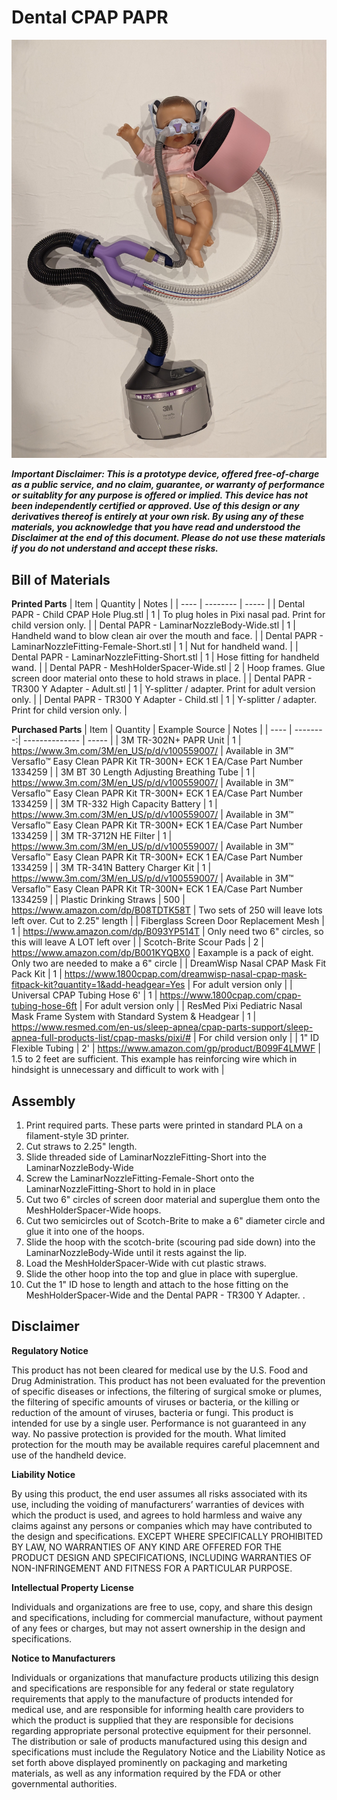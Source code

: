 # Dental CPAP PAPR

![Overview photo](/assets/dental-papr-system-doll.jpg)

***Important Disclaimer: This is a prototype device, offered free-of-charge as a public service, and no claim, guarantee, or warranty of performance or suitablity for any purpose is offered or implied.  This device has not been independently certified or approved.  Use of this design or any derivatives thereof is entirely at your own risk.  By using any of these materials, you acknowledge that you have read and understood the Disclaimer at the end of this document.  Please do not use these materials if you do not understand and accept these risks.***

## Bill of Materials

**Printed Parts**
| Item | Quantity | Notes |
| ---- | -------- | ----- |
| Dental PAPR - Child CPAP Hole Plug.stl | 1 | To plug holes in Pixi nasal pad. Print for child version only. |
| Dental PAPR - LaminarNozzleBody-Wide.stl | 1 | Handheld wand to blow clean air over the mouth and face. |
| Dental PAPR - LaminarNozzleFitting-Female-Short.stl | 1 | Nut for handheld wand. |
| Dental PAPR - LaminarNozzleFitting-Short.stl | 1 | Hose fitting for handheld wand. |
| Dental PAPR - MeshHolderSpacer-Wide.stl | 2 | Hoop frames. Glue screen door material onto these to hold straws in place. |
| Dental PAPR - TR300 Y Adapter - Adult.stl | 1 | Y-splitter / adapter. Print for adult version only. |
| Dental PAPR - TR300 Y Adapter - Child.stl | 1 | Y-splitter / adapter. Print for child version only. |

**Purchased Parts**
| Item | Quantity | Example Source | Notes |
| ---- | --------:| -------------- | ----- |
| 3M TR-302N+ PAPR Unit | 1 | https://www.3m.com/3M/en_US/p/d/v100559007/ | Available in 3M™ Versaflo™ Easy Clean PAPR Kit TR-300N+ ECK 1 EA/Case Part Number 1334259 |
| 3M BT 30 Length Adjusting Breathing Tube | 1 | https://www.3m.com/3M/en_US/p/d/v100559007/ | Available in 3M™ Versaflo™ Easy Clean PAPR Kit TR-300N+ ECK 1 EA/Case Part Number 1334259 |
| 3M TR-332 High Capacity Battery | 1 | https://www.3m.com/3M/en_US/p/d/v100559007/ | Available in 3M™ Versaflo™ Easy Clean PAPR Kit TR-300N+ ECK 1 EA/Case Part Number 1334259 |
| 3M TR-3712N HE Filter | 1 | https://www.3m.com/3M/en_US/p/d/v100559007/ | Available in 3M™ Versaflo™ Easy Clean PAPR Kit TR-300N+ ECK 1 EA/Case Part Number 1334259 |
| 3M TR-341N Battery Charger Kit | 1 | https://www.3m.com/3M/en_US/p/d/v100559007/ | Available in 3M™ Versaflo™ Easy Clean PAPR Kit TR-300N+ ECK 1 EA/Case Part Number 1334259 |
| Plastic Drinking Straws | 500 | https://www.amazon.com/dp/B08TDTK58T | Two sets of 250 will leave lots left over. Cut to 2.25" length |
| Fiberglass Screen Door Replacement Mesh | 1 | https://www.amazon.com/dp/B093YP514T | Only need two 6" circles, so this will leave A LOT left over |
| Scotch-Brite Scour Pads | 2 | https://www.amazon.com/dp/B001KYQBX0 | Eaxample is a pack of eight. Only two are needed to make a 6" circle |
| DreamWisp Nasal CPAP Mask Fit Pack Kit | 1 | https://www.1800cpap.com/dreamwisp-nasal-cpap-mask-fitpack-kit?quantity=1&add-headgear=Yes | For adult version only |
| Universal CPAP Tubing Hose 6' | 1 | https://www.1800cpap.com/cpap-tubing-hose-6ft | For adult version only |
| ResMed Pixi Pediatric Nasal Mask Frame System with Standard System & Headgear | 1 | https://www.resmed.com/en-us/sleep-apnea/cpap-parts-support/sleep-apnea-full-products-list/cpap-masks/pixi/# | For child version only |
| 1" ID Flexible Tubing | 2' | https://www.amazon.com/gp/product/B099F4LMWF | 1.5 to 2 feet are sufficient. This example has reinforcing wire which in hindsight is unnecessary and difficult to work with |

## Assembly
1. Print required parts. These parts were printed in standard PLA on a filament-style 3D printer.
2. Cut straws to 2.25" length.
3. Slide threaded side of LaminarNozzleFitting-Short into the LaminarNozzleBody-Wide
4. Screw the LaminarNozzleFitting-Female-Short onto the LaminarNozzleFitting-Short to hold in in place
5. Cut two 6" circles of screen door material and superglue them onto the MeshHolderSpacer-Wide hoops.
7. Cut two semicircles out of Scotch-Brite to make a 6" diameter circle and glue it into one of the hoops.
8. Slide the hoop with the scotch-brite (scouring pad side down) into the LaminarNozzleBody-Wide until it rests against the lip.
9. Load the MeshHolderSpacer-Wide with cut plastic straws.
10. Slide the other hoop into the top and glue in place with superglue.
11. Cut the 1" ID hose to length and attach to the hose fitting on the MeshHolderSpacer-Wide and the Dental PAPR - TR300 Y Adapter.
.

## Disclaimer
**Regulatory Notice**

This product has not been cleared for medical use by the U.S. Food and Drug Administration. This product has not been evaluated for the prevention of specific diseases or infections, the filtering of surgical smoke or plumes, the filtering of specific amounts of viruses or bacteria, or the killing or reduction of the amount of viruses, bacteria or fungi. This product is intended for use by a single user. Performance is not guaranteed in any way. No passive protection is provided for the mouth. What limited protection for the mouth may be available requires careful placemnent and use of the handheld device.

**Liability Notice**

By using this product, the end user assumes all risks associated with its use, including the voiding of manufacturers’ warranties of devices with which the product is used, and agrees to hold harmless and waive any claims against any persons or companies which may have contributed to the design and specifications. EXCEPT WHERE SPECIFICALLY PROHIBITED BY LAW, NO WARRANTIES OF ANY KIND ARE OFFERED FOR THE PRODUCT DESIGN AND SPECIFICATIONS, INCLUDING WARRANTIES OF NON-INFRINGEMENT AND FITNESS FOR A PARTICULAR PURPOSE.

**Intellectual Property License**

Individuals and organizations are free to use, copy, and share this design and specifications, including for commercial manufacture, without payment of any fees or charges, but may not assert ownership in the design and specifications.

**Notice to Manufacturers**

Individuals or organizations that manufacture products utilizing this design and specifications are responsible for any federal or state regulatory requirements that apply to the manufacture of products intended for medical use, and are responsible for informing health care providers to which the product is supplied that they are responsible for decisions regarding appropriate personal protective equipment for their personnel. The distribution or sale of products manufactured using this design and specifications must include the Regulatory Notice and the Liability Notice as set forth above displayed prominently on packaging and marketing materials, as well as any information required by the FDA or other governmental authorities.
